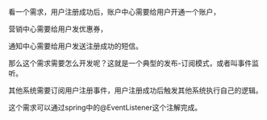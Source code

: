 看一个需求，用户注册成功后，账户中心需要给用户开通一个账户， 

营销中心需要给用户发优惠券，

通知中心需要给用户发送注册成功的短信。

那么这个需求需要怎么开发呢？这就是一个典型的发布-订阅模式，或者叫事件监听。

其他系统需要订阅用户注册事件，用户注册成功后触发其他系统执行自己的逻辑。

这个需求可以通过spring中的@EventListener这个注解完成。